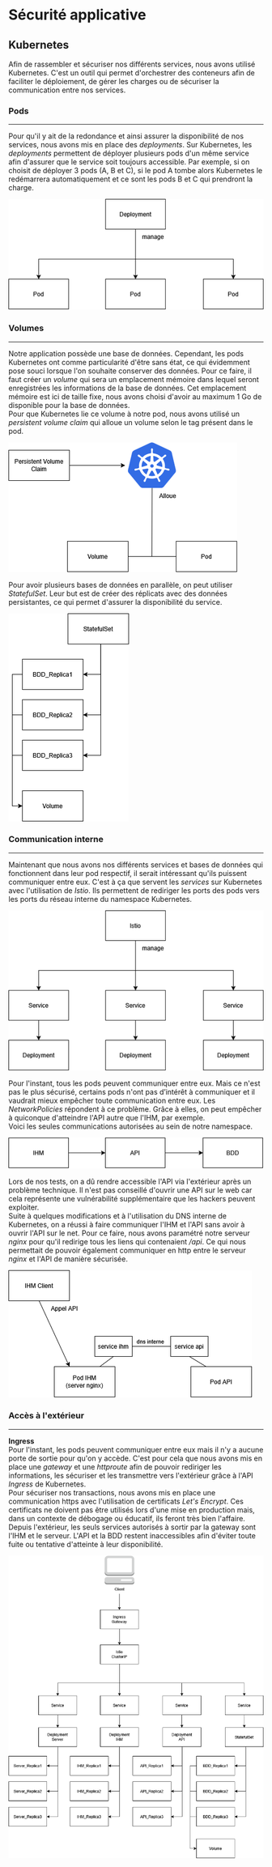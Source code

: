 # Sécurité applicative

## Kubernetes  
Afin de rassembler et sécuriser nos différents services, nous avons utilisé Kubernetes. C'est un outil qui permet d'orchestrer des conteneurs afin de faciliter le déploiement, de gérer les charges ou de sécuriser la communication entre nos services.

### Pods  
---
Pour qu'il y ait de la redondance et ainsi assurer la disponibilité de nos services, nous avons mis en place des *deployments*. Sur Kubernetes, les *deployments* permettent de déployer plusieurs pods d'un même service afin d'assurer que le service soit toujours accessible. Par exemple, si on choisit de déployer 3 pods (A, B et C), si le pod A tombe alors Kubernetes le redémarrera automatiquement et ce sont les pods B et C qui prendront la charge.

![pods](./images/pods.png)

### Volumes  
---
Notre application possède une base de données. Cependant, les pods Kubernetes ont comme particularité d'être sans état, ce qui évidemment pose souci lorsque l'on souhaite conserver des données. Pour ce faire, il faut créer un *volume* qui sera un emplacement mémoire dans lequel seront enregistrées les informations de la base de données. Cet emplacement mémoire est ici de taille fixe, nous avons choisi d'avoir au maximum 1 Go de disponible pour la base de données.  
Pour que Kubernetes lie ce volume à notre pod, nous avons utilisé un *persistent volume claim* qui alloue un volume selon le tag présent dans le pod.

![volume](./images/volume.png)

Pour avoir plusieurs bases de données en parallèle, on peut utiliser *StatefulSet*. Leur but est de créer des réplicats avec des données persistantes, ce qui permet d'assurer la disponibilité du service.

![stateful](./images/stateful.png)

### Communication interne 
---
Maintenant que nous avons nos différents services et bases de données qui fonctionnent dans leur pod respectif, il serait intéressant qu'ils puissent communiquer entre eux. C'est à ça que servent les *services* sur Kubernetes avec l'utilisation de *Istio*. Ils permettent de rediriger les ports des pods vers les ports du réseau interne du namespace Kubernetes.

![service](./images/service.png)

Pour l'instant, tous les pods peuvent communiquer entre eux. Mais ce n'est pas le plus sécurisé, certains pods n'ont pas d’intérêt à communiquer et il vaudrait mieux empêcher toute communication entre eux. Les *NetworkPolicies* répondent à ce problème. Grâce à elles, on peut empêcher à quiconque d'atteindre l'API autre que l'IHM, par exemple.  
Voici les seules communications autorisées au sein de notre namespace.

![policie](./images/policie.png)

Lors de nos tests, on a dû rendre accessible l'API via l'extérieur après un problème technique. Il n'est pas conseillé d'ouvrir une API sur le web car cela représente une vulnérabilité supplémentaire que les hackers peuvent exploiter.  
Suite à quelques modifications et à l'utilisation du DNS interne de Kubernetes, on a réussi à faire communiquer l'IHM et l'API sans avoir à ouvrir l'API sur le net. Pour ce faire, nous avons paramétré notre serveur *nginx* pour qu'il redirige tous les liens qui contenaient */api*. Ce qui nous permettait de pouvoir également communiquer en http entre le serveur *nginx* et l'API de manière sécurisée.

![nginx](./images/nginx.png)

### Accès à l'extérieur  
---
**Ingress**  
Pour l'instant, les pods peuvent communiquer entre eux mais il n'y a aucune porte de sortie pour qu'on y accède. C'est pour cela que nous avons mis en place une *gateway* et une *httproute* afin de pouvoir rediriger les informations, les sécuriser et les transmettre vers l'extérieur grâce à l'API *Ingress* de Kubernetes.  
Pour sécuriser nos transactions, nous avons mis en place une communication https avec l'utilisation de certificats *Let's Encrypt*. Ces certificats ne doivent pas être utilisés lors d'une mise en production mais, dans un contexte de débogage ou éducatif, ils feront très bien l'affaire.  
Depuis l'extérieur, les seuls services autorisés à sortir par la gateway sont l'IHM et le serveur. L'API et la BDD restent inaccessibles afin d'éviter toute fuite ou tentative d'atteinte à leur disponibilité.

![global](./images/global.png)
